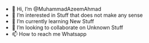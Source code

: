 - 👋 Hi, I’m @MuhammadAzeemAhmad
- 👀 I’m interested in Stuff that does not make any sense
- 🌱 I’m currently learning New Stuff
- 💞️ I’m looking to collaborate on Unknown Stuff
- 📫 How to reach me Whatsapp

<!---
MuhammadAzeemAhmad/MuhammadAzeemAhmad is a ✨ special ✨ repository because its `README.md` (this file) appears on your GitHub profile.
You can click the Preview link to take a look at your changes.
--->
